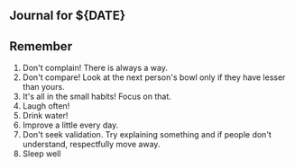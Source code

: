## Journal for ${DATE}



## Remember
1. Don't complain! There is always a way.
2. Don't compare! Look at the next person's bowl only if they have lesser than yours.
3. It's all in the small habits! Focus on that.
4. Laugh often!
5. Drink water!
6. Improve a little every day.
7. Don't seek validation. Try explaining something and if people don't understand, respectfully move away.
8. Sleep well
